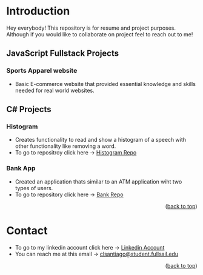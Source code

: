 # Introduction

Hey everybody! This repository is for resume and project purposes. Although if you would like
to collaborate on project feel to reach out to me!

## JavaScript Fullstack Projects

### Sports Apparel website 
- Basic E-commerce website that provided essential knowledge and skills needed for real world websites.

## C# Projects

### Histogram 
- Creates functionality to read and show a histogram of a speech with other functionality like removing a word.
- To go to repositroy click here -> [Histogram Repo](https://github.com/Carlosvann45/Histogram-Project)

### Bank App
- Created an application thats similar to an ATM application wiht two types of users.
- To go to repository click here -> [Bank Repo](https://github.com/Carlosvann45/Bank-Application)

<p align="right">(<a href="#top">back to top</a>)</p>

# Contact
- To go to my linkedin account click here -> [Linkedin Account](https://www.linkedin.com/in/carlos-santiago-b53967224/)
- You can reach me at this email -> clsantiago@student.fullsail.edu

<p align="right">(<a href="#top">back to top</a>)</p>
